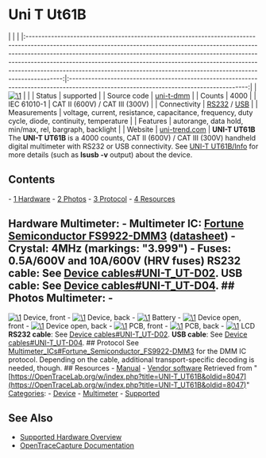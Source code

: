 # Uni T Ut61B

| | | |:-----------------------------------------------------------------------------------------------------------------------------------------------------------------------------------------------------------------------------------------------------------------------------------------------------------------------------------------------------------------------------------------------------------------:|:--------------------------------------------------------------------------------------------------------------------------------------:| | [![\1](../../assets/hardware/general/\2)](./File:Uni-t_ut61b_mugshot.png.html) | | | Status | supported | | Source code | [uni-t-dmm](http://github.com/OpenTraceLab/?p=OpenTraceCapture.git;a=tree;f=src/hardware/uni-t-dmm) | | Counts | 4000 | | IEC 61010-1 | CAT II (600V) / CAT III (300V) | | Connectivity | [RS232](Device_cables.html#UNI-T_UT-D02 "Device cables") / [USB](Device_cables.html#UNI-T_UT-D04 "Device cables") | | Measurements | voltage, current, resistance, capacitance, frequency, duty cycle, diode, continuity, temperature | | Features | autorange, data hold, min/max, rel, bargraph, backlight | | Website | [uni-trend.com](http://www.uni-trend.com/UT61B.html) | **UNI-T UT61B** The **UNI-T UT61B** is a 4000 counts, CAT II (600V) / CAT III (300V) handheld digital multimeter with RS232 or USB connectivity. See [UNI-T UT61B/Info](UNI-T_UT61B/Info.html "UNI-T UT61B/Info") for more details (such as **lsusb -v** output) about the device. 
## Contents 
\- [1 Hardware](UNI-T_UT61B.html#Hardware) \- [2 Photos](UNI-T_UT61B.html#Photos) \- [3 Protocol](UNI-T_UT61B.html#Protocol) \- [4 Resources](UNI-T_UT61B.html#Resources) 
## Hardware **Multimeter**: \- **Multimeter IC**: [Fortune Semiconductor FS9922-DMM3](Multimeter_ICs.html#Fortune_Semiconductor_FS9922-DMM3 "Multimeter ICs") ([datasheet](http://www.ic-fortune.com/upload/Download/FS9922-DMM3-DS-10_EN.pdf)) \- **Crystal**: 4MHz (markings: "3.999") \- **Fuses**: 0.5A/600V and 10A/600V (HRV fuses) **RS232 cable**: See [Device cables#UNI-T_UT-D02](Device_cables.html#UNI-T_UT-D02 "Device cables"). **USB cable**: See [Device cables#UNI-T_UT-D04](Device_cables.html#UNI-T_UT-D04 "Device cables"). ## Photos **Multimeter**: \- 
[![\1](../../assets/hardware/general/\2)](./File:Uni-t_ut61b_device.png.html)
Device, front
\- 
[![\1](../../assets/hardware/general/\2)](./File:Uni-t_ut61b_back.jpg.html)
Device, back
\- 
[![\1](../../assets/hardware/general/\2)](./File:Uni-t_ut61b_battery.jpg.html)
Battery
\- 
[![\1](../../assets/hardware/general/\2)](./File:Uni-t_ut61b_inside-front.jpg.html)
Device open, front
\- 
[![\1](../../assets/hardware/general/\2)](./File:Uni-t_ut61b_inside-back.jpg.html)
Device open, back
\- 
[![\1](../../assets/hardware/general/\2)](./File:Uni-t_ut61b_pcb-front.jpg.html)
PCB, front
\- 
[![\1](../../assets/hardware/general/\2)](./File:Uni-t_ut61b_pcb-back.jpg.html)
PCB, back
\- 
[![\1](../../assets/hardware/general/\2)](./File:Uni-t_ut61b_screen.jpg.html)
LCD
**RS232 cable**: See [Device cables#UNI-T_UT-D02](Device_cables.html#UNI-T_UT-D02 "Device cables"). **USB cable**: See [Device cables#UNI-T_UT-D04](Device_cables.html#UNI-T_UT-D04 "Device cables"). ## Protocol See [Multimeter_ICs#Fortune_Semiconductor_FS9922-DMM3](Multimeter_ICs.html#Fortune_Semiconductor_FS9922-DMM3 "Multimeter ICs") for the DMM IC protocol. Depending on the cable, additional transport-specific decoding is needed, though. ## Resources \- [Manual](http://www.uni-trend.com/manual2/UT61English.pdf) \- [Vendor software](http://www.uni-trend.com/Web%20site/DMM%20Software/UT61B%20setup.exe)
Retrieved from "[https://OpenTraceLab.org/w/index.php?title=UNI-T_UT61B&oldid=8047](https://OpenTraceLab.org/w/index.php?title=UNI-T_UT61B&oldid=8047)" 
[Categories](specialcategories-specialcategories.md): \- [Device](./Category:Device.html "Category:Device") \- [Multimeter](./Category:Multimeter.html "Category:Multimeter") \- [Supported](./Category:Supported.html "Category:Supported")

## See Also
- [Supported Hardware Overview](../supported-hardware.md)
- [OpenTraceCapture Documentation](../../opentracecapture/overview.md)
